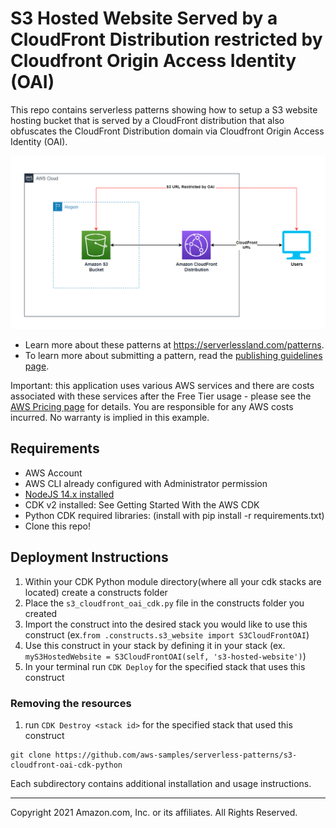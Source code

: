 # S3 Hosted Website Served by a CloudFront Distribution restricted by Cloudfront Origin Access Identity (OAI)

This repo contains serverless patterns showing how to setup a S3 website hosting bucket that is served by a CloudFront distribution that also obfuscates the CloudFront Distribution domain via Cloudfront Origin Access Identity (OAI).

![Demo Project Solution Architecture Diagram](diagram.png)

- Learn more about these patterns at https://serverlessland.com/patterns.
- To learn more about submitting a pattern, read the [publishing guidelines page](https://github.com/aws-samples/serverless-patterns/blob/main/PUBLISHING.md).

Important: this application uses various AWS services and there are costs associated with these services after the Free Tier usage - please see the [AWS Pricing page](https://aws.amazon.com/pricing/) for details. You are responsible for any AWS costs incurred. No warranty is implied in this example.

## Requirements

* AWS Account
* AWS CLI already configured with Administrator permission
* [NodeJS 14.x installed](https://nodejs.org/en/download/)
* CDK v2 installed: See Getting Started With the AWS CDK
* Python CDK required libraries: (install with pip install -r requirements.txt)
* Clone this repo!

## Deployment Instructions

1. Within your CDK Python module directory(where all your cdk stacks are located) create a constructs folder
2. Place the `s3_cloudfront_oai_cdk.py` file in the constructs folder you created 
3. Import the construct into the desired stack you would like to use this construct (ex.`from .constructs.s3_website import S3CloudFrontOAI`)
4. Use this construct in your stack by defining it in your stack (ex. `myS3HostedWebsite = S3CloudFrontOAI(self, 's3-hosted-website')`)
5. In your terminal run `CDK Deploy` for the specified stack that uses this construct

### Removing the resources

1. run `CDK Destroy <stack id>` for the specified stack that used this construct

```
git clone https://github.com/aws-samples/serverless-patterns/s3-cloudfront-oai-cdk-python
```

Each subdirectory contains additional installation and usage instructions. 

----
Copyright 2021 Amazon.com, Inc. or its affiliates. All Rights Reserved.
```

